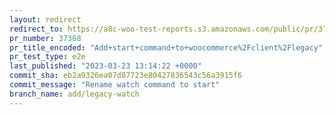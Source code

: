 ```yaml
---
layout: redirect
redirect_to: https://a8c-woo-test-reports.s3.amazonaws.com/public/pr/37368/e2e/index.html
pr_number: 37368
pr_title_encoded: "Add+start+command+to+woocommerce%2Fclient%2Flegacy"
pr_test_type: e2e
last_published: "2023-03-23 13:14:22 +0000"
commit_sha: eb2a9326ea07d87723e80427836543c56a3915f6
commit_message: "Rename watch command to start"
branch_name: add/legacy-watch
---
```

